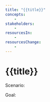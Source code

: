 ```yaml
---
title: "{{title}}"
concepts: 
	-
stakeholders: 
	-
resourcesIn:
	-
resourcesChange:
	-
---
```


# {{title}}

Scenario: 

Goal:
